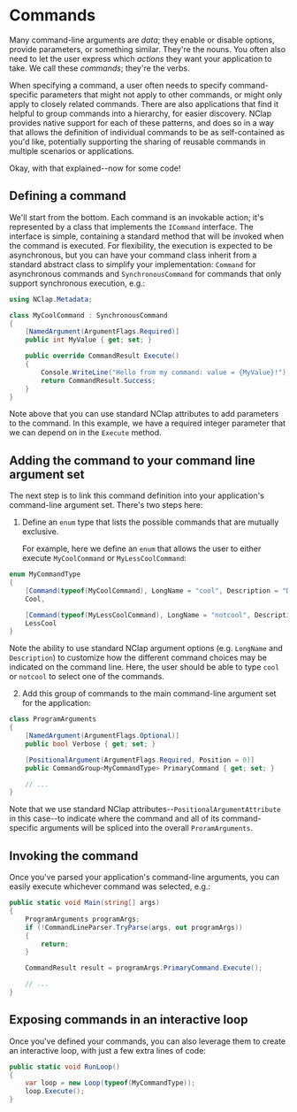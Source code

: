 # Commands

Many command-line arguments are _data_; they enable or disable options, provide parameters, or something similar.  They're the nouns.  You often also need to let the user express which _actions_ they want your application to take.  We call these _commands_; they're the verbs.

When specifying a command, a user often needs to specify command-specific parameters that might not apply to other commands, or might only apply to closely related commands.  There are also applications that find it helpful to group commands into a hierarchy, for easier discovery. NClap provides native support for each of these patterns, and does so in a way that allows the definition of individual commands to be as self-contained as you'd like, potentially supporting the sharing of reusable commands in multiple scenarios or applications.

Okay, with that explained--now for some code!

## Defining a command

We'll start from the bottom.  Each command is an invokable action; it's represented by a class that implements the `ICommand` interface.  The interface is simple, containing a standard method that will be invoked when the command is executed. For flexibility, the execution is expected to be asynchronous, but you can have your command class inherit from a standard abstract class to simplify your implementation: `Command` for asynchronous commands and `SynchronousCommand` for commands that only support synchronous execution, e.g.:

<!-- MdCompile: assembly=CommandExample, import=System -->
```csharp
using NClap.Metadata;

class MyCoolCommand : SynchronousCommand
{
    [NamedArgument(ArgumentFlags.Required)]
    public int MyValue { get; set; }

    public override CommandResult Execute()
    {
        Console.WriteLine("Hello from my command: value = {MyValue}!");
        return CommandResult.Success;
    }
}
```

Note above that you can use standard NClap attributes to add parameters to the command.  In this example, we have a required integer parameter that we can depend on in the `Execute` method.

## Adding the command to your command line argument set

The next step is to link this command definition into your application's command-line argument set. There's two steps here:

1. Define an `enum` type that lists the possible commands that are mutually exclusive. 

   For example, here we define an `enum` that allows the user to either execute `MyCoolCommand` or `MyLessCoolCommand`:

<!-- MdCompile: assembly=CommandExample -->
```csharp
enum MyCommandType
{
    [Command(typeof(MyCoolCommand), LongName = "cool", Description = "Do the cool thing!")]
    Cool,

    [Command(typeof(MyLessCoolCommand), LongName = "notcool", Description = "Execute my significantly less cool command")]
    LessCool
}
```

Note the ability to use standard NClap argument options (e.g. `LongName` and `Description`) to customize how the different command choices may be indicated on the command line.  Here, the user should be able to type `cool` or `notcool` to select one of the commands.

2. Add this group of commands to the main command-line argument set for the
application:

<!-- MdCompile: assembly=CommandExample -->
```csharp
class ProgramArguments
{
    [NamedArgument(ArgumentFlags.Optional)]
    public bool Verbose { get; set; }

    [PositionalArgument(ArgumentFlags.Required, Position = 0)]
    public CommandGroup<MyCommandType> PrimaryCommand { get; set; }

    // ...
}
```

Note that we use standard NClap  attributes--`PositionalArgumentAttribute` in this case--to indicate where the command and all of its command-specific arguments will be spliced into the overall `ProramArguments`.

## Invoking the command

Once you've parsed your application's command-line arguments, you can easily execute whichever command was selected, e.g.:

<!-- MdCompile: assembly=CommandExample, wrapinclass=true -->
```csharp
public static void Main(string[] args)
{
    ProgramArguments programArgs;
    if (!CommandLineParser.TryParse(args, out programArgs))
    {
        return;
    }

    CommandResult result = programArgs.PrimaryCommand.Execute();

    // ...
}
```

## Exposing commands in an interactive loop

Once you've defined your commands, you can also leverage them to create an interactive loop, with just a few extra lines of code:

<!-- MdCompile: assembly=CommandExample, wrapinclass=true -->
```csharp
public static void RunLoop()
{
    var loop = new Loop(typeof(MyCommandType));
    loop.Execute();
}
```
